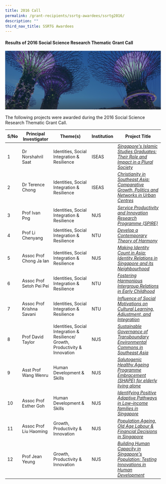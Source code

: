 ```yaml
---
title: 2016 Call
permalink: /grant-recipients/ssrtg-awardees/ssrtg2016/
description: ""
third_nav_title: SSRTG Awardees
---
```

#### **Results of 2016 Social Science Research Thematic Grant Call**
![](/images/hero-banner.png)

The following projects were awarded during the 2016 Social Science Research Thematic Grant Call. 


| S/No | Principal<br>Investigator | Theme(s) | Institution | Project Title |
| -------- | -------- | -------- | -------- | -------- |
| 1 | Dr Norshahril Saat |  Identities, Social Integration &amp; Resilience | ISEAS |*[Singapore's Islamic Studies Graduates: Their Role and Impact in a Plural Society](https://staging.d2ih14cxifahz0.amplifyapp.com/projects-funded/ssrtg/norshahril2016/)*  |
| 2 |  Dr Terence Chong | Identities, Social Integration &amp; Resilience | ISEAS |*[Christianity in Southeast Asia: Comparative Growth, Politics and Networks in Urban Centres](https://staging.d2ih14cxifahz0.amplifyapp.com/projects/thematic-grant/terence2016/)* |
| 3 |  Prof Ivan Png | Identities, Social Integration &amp; Resilience | NUS | *[Service Productivity and Innovation Research Programme (SPIRE)](https://staging.d2ih14cxifahz0.amplifyapp.com/projects-funded/ssrtg/ivan2016/)* |
| 4 |  Prof Li Chenyang | Identities, Social Integration &amp; Resilience | NTU | *[Develop a Contemporary Theory of Harmony](https://staging.d2ih14cxifahz0.amplifyapp.com/projects-awarded/thematic-grant/chenyang2016/)* |
| 5 |  Assoc Prof Chong Ja Ian | Identities, Social Integration &amp; Resilience | NUS |*[Making Identity Count in Asia: Identity Relations in Singapore and its Neighbourhood](https://staging.d2ih14cxifahz0.amplifyapp.com/projects/thematic-grant/ian2016/)* |
| 6 |  Assoc Prof Setoh Pei Pei | Identities, Social Integration &amp; Resilience | NTU | *[Fostering Harmonious Intergroup Relations in Early Childhood](https://staging.d2ih14cxifahz0.amplifyapp.com/projects/thematic-grant/peipei2016/)* |
| 7 |  Assoc Prof Krishna Savani | Identities, Social Integration &amp; Resilience | NTU | *[Influence of Social Motivations on Cultural Learning, Adjustment, and Integration](https://staging.d2ih14cxifahz0.amplifyapp.com/projects/thematic-grant/krishna2016/)* |
| 8 |  Prof David Taylor | Identities, Social Integration &amp; Resilience/ Growth, Productivity &amp; Innovation | NUS | *[Sustainable Governance of Transboundary Environmental Commons in Southeast Asia](https://staging.d2ih14cxifahz0.amplifyapp.com/projects/thematic-grant/david2016/)* |
| 9 |  Asst Prof Wang Wenru |  Human Development &amp; Skills | NUS |*[Salutogenic Healthy Ageing Programme Embracement (SHAPE) for elderly living alone](https://staging.d2ih14cxifahz0.amplifyapp.com/projects/thematic-grant/wenru2016/)* |
| 10 |  Assoc Prof Esther Goh | Human Development &amp; Skills |  NUS | *[Identifying Positive Adaptive Pathways in Low–income families in Singapore](https://staging.d2ih14cxifahz0.amplifyapp.com/projects/thematic-grant/esther2016/)* |
| 11 | Assoc Prof Liu Haoming| Growth, Productivity &amp; Innovation | NUS |*[Population Ageing, Old Age Labour &amp; Financial Decisions in Singapore](https://staging.d2ih14cxifahz0.amplifyapp.com/projects/thematic-grant/haoming2016/)*  |
| 12 |   Prof Jean Yeung | Growth, Productivity &amp; Innovation | NUS | *[Building Human Capacity in Singapore's Population: Testing Innovations in Human Development](https://staging.d2ih14cxifahz0.amplifyapp.com/projects/thematic-grant/jean2016/)* |